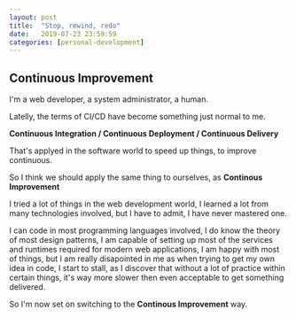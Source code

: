 ```yaml
---
layout: post
title:  "Stop, rewind, redo"
date:   2019-07-23 23:59:59
categories: [personal-development]
---
```

## Continuous Improvement

I'm a web developer, a system administrator, a human.

Latelly, the terms of CI/CD have become something just normal to me.

**Continuous Integration / Continuous Deployment / Continuous Delivery**

That's applyed in the software world to speed up things, to improve continuous.

So I think we should apply the same thing to ourselves, as **Continous Improvement**

I tried a lot of things in the web development world, I learned a lot from many
technologies involved, but I have to admit, I have never mastered one.

I can code in most programming languages involved, I do know the theory
of most design patterns, I am capable of setting up most of the services and
runtimes required for modern web applications, I am happy with most of things,
but I am really disapointed in me as when trying to get my own idea in code,
I start to stall, as I discover that without a lot of practice within certain
things, it's way more slower then even acceptable to get something delivered.

So I'm now set on switching to the **Continous Improvement** way.


